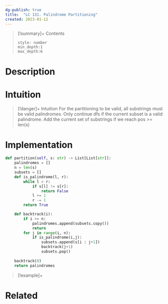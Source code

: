 ```yaml
---
dg-publish: true
title:  "LC 131. Palindrome Partitioning"
created: 2023-01-12
---
```


>[!summary]+ Contents
>```toc
>style: number
>min_depth:1
>max_depth:6
>```

# Description


# Intuition

>[!danger]+ Intuition
>For the partitioning to be valid, all substrings must be valid palindromes.
>Only continue dfs if the current subset is a valid palindrome.
>Add the current set of substrings if we reach pos >= len(s)



# Implementation
```python
def partition(self, s: str) -> List[List[str]]:
	palindromes = []
	n = len(s)
	subsets = []
	def is_palindrome(l, r):
		while l < r:
			if s[l] != s[r]:
				return False
			l += 1
			r -= 1
		return True

	def backtrack(i):
		if i >= n:
			palindromes.append(subsets.copy())
			return
		for j in range(i, n):
			if is_palindrome(i,j):
				subsets.append(s[i : j+1])
				backtrack(j+1)
				subsets.pop()
		
	backtrack(0)
	return palindromes
```

>[!example]+ 


# Related
